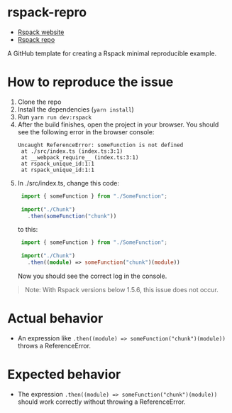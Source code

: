 # rspack-repro

- [Rspack website](https://rspack.dev/)
- [Rspack repo](https://github.com/web-infra-dev/rspack)

A GitHub template for creating a Rspack minimal reproducible example.

# How to reproduce the issue

1. Clone the repo
2. Install the dependencies (`yarn install`)
3. Run `yarn run dev:rspack`
4. After the build finishes, open the project in your browser. You should see the following error in the browser console: 
   ```
   Uncaught ReferenceError: someFunction is not defined
    at ./src/index.ts (index.ts:3:1)
    at __webpack_require__ (index.ts:3:1)
    at rspack_unique_id:1:1
    at rspack_unique_id:1:1
   ```
5. In ./src/index.ts, change this code:
   ```typescript
    import { someFunction } from "./SomeFunction";
    
    import("./Chunk")
      .then(someFunction("chunk"))
   ``` 
   to this:
   ```typescript
    import { someFunction } from "./SomeFunction";
    
    import("./Chunk")
      .then((module) => someFunction("chunk")(module))
   ``` 
   Now you should see the correct log in the console.

> Note: With Rspack versions below 1.5.6, this issue does not occur.

# Actual behavior

- An expression like `.then((module) => someFunction("chunk")(module))` throws a ReferenceError.

# Expected behavior

- The expression `.then((module) => someFunction("chunk")(module))` should work correctly without throwing a ReferenceError.
